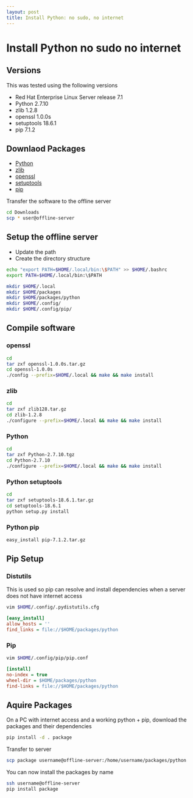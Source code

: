 ```yaml
---
layout: post
title: Install Python: no sudo, no internet
---
```


# Install Python no sudo no internet

## Versions

This was tested using the following versions

 * Red Hat Enterprise Linux Server release 7.1
 * Python 2.7.10
 * zlib 1.2.8
 * openssl 1.0.0s
 * setuptools 18.6.1
 * pip 7.1.2

## Downlaod Packages

 * [Python](https://www.python.org/downloads/source/)
 * [zlib](http://www.zlib.net/)
 * [openssl](https://www.openssl.org/source/)
 * [setuptools](https://pypi.python.org/pypi/setuptools#code-of-conduct)
 * [pip](https://pypi.python.org/pypi/pip#downloads)

Transfer the software to the offline server

```bash
cd Downloads
scp * user@offline-server
```

## Setup the offline server

 * Update the path
 * Create the directory structure

```bash
echo "export PATH=$HOME/.local/bin:\$PATH" >> $HOME/.bashrc
export PATH=$HOME/.local/bin:\$PATH

mkdir $HOME/.local
mkdir $HOME/packages
mkdir $HOME/packages/python
mkdir $HOME/.config/
mkdir $HOME/.config/pip/
```

## Compile software

### openssl

```bash
cd
tar zxf openssl-1.0.0s.tar.gz
cd openssl-1.0.0s
./config --prefix=$HOME/.local && make && make install
```

### zlib

```bash
cd
tar zxf zlib128.tar.gz
cd zlib-1.2.8
./configure --prefix=$HOME/.local && make && make install
```

### Python

```bash
cd
tar zxf Python-2.7.10.tgz
cd Python-2.7.10
./configure --prefix=$HOME/.local && make && make install
```

### Python setuptools


```bash
cd
tar zxf setuptools-18.6.1.tar.gz
cd setuptools-18.6.1
python setup.py install
```

### Python pip

```bash
easy_install pip-7.1.2.tar.gz
```

## Pip Setup

### Distutils

This is used so pip can resolve and install dependencies when a server does not have internet access

```bash
vim $HOME/.config/.pydistutils.cfg
```

```cfg
[easy_install]
allow_hosts = ''
find_links = file://$HOME/packages/python
```

### Pip

```bash
vim $HOME/.config/pip/pip.conf
```

```cfg
[install]
no-index = true
wheel-dir = $HOME/packages/python
find-links = file://$HOME/packages/python
```

## Aquire Packages

On a PC with internet access and a working python + pip, download the packages and their dependencies

```bash
pip install -d . package
```

Transfer to server

```bash
scp package username@offline-server:/home/username/packages/python
```

You can now install the packages by name

```bash
ssh username@offline-server
pip install package
```
